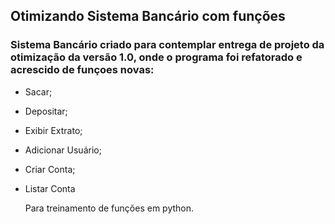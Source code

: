 ## Otimizando Sistema Bancário com funções

### Sistema Bancário criado para contemplar entrega de projeto da otimização da versão 1.0, onde o programa foi refatorado e acrescido de funçoes novas:

- Sacar;
- Depositar;
- Exibir Extrato;
- Adicionar Usuário;
- Criar Conta;
- Listar Conta

  Para treinamento de funções em python.
